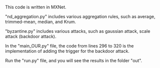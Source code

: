 This code is written in MXNet.

"nd_aggregation.py" includes various aggregation rules, such as average, trimmed-mean, median, and Krum.

"byzantine.py" includes various attacks, such as gaussian attack, scale attack (backdoor attack).

In the "main_OUR.py" file, the code from lines 296 to 320 is the implementation of adding the trigger for the backdoor attack.

Run the "run.py" file, and you will see the results in the folder "out".



